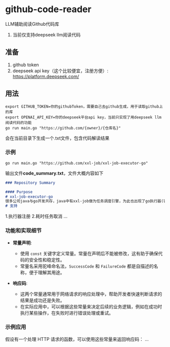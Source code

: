 # github-code-reader
LLM辅助阅读Github代码库
1. 当前仅支持deepseek llm阅读代码
## 准备
1. github token
2. deepseek api key（这个比较便宜，注册方便）: https://platform.deepseek.com/
## 用法

```shell
export GITHUB_TOKEN=你的githubToken，需要自己去github生成，用于读取github上的库
export OPENAI_API_KEY=你的deepseek平台api key，当前只实现了用deepseek llm 阅读代码的功能
go run main.go "https://github.com/{owner}/{仓库名}"
```

会在当前目录下生成一个.txt文件，包含代码解读结果

### 示例
```
go run main.go "https://github.com/xxl-job/xxl-job-executor-go"
```

输出文件**code_summary.txt**，文件大概内容如下
```md
### Repository Summary

#### Purpose
# xxl-job-executor-go
很多公司java与go开发共存，java中有xxl-job做为任务调度引擎，为此也出现了go执行器(客户端)，使用起来比较简单：
# 支持
```	
1.执行器注册
2.耗时任务取消
...
### 功能和实现细节
- **常量声明**:
  - 使用 `const` 关键字定义常量。常量在声明后不能被修改，这有助于确保代码的安全性和稳定性。
  - 常量名采用驼峰命名法，`SuccessCode` 和 `FailureCode` 都是自描述的名称，便于理解其用途。

- **响应码**:
  - 这两个常量通常用于网络请求的响应处理中，帮助开发者快速判断请求的结果是成功还是失败。
  - 在实际应用中，可以根据这些常量来决定后续的业务逻辑，例如在成功时执行某些操作，在失败时进行错误处理或重试。

### 示例应用
假设有一个处理 HTTP 请求的函数，可以使用这些常量来返回响应码：
...

```